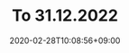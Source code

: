 ---
title: "To 31.12.2022"
date: 2020-02-28T10:08:56+09:00
description: 
draft: false
collapsible: true
weight: 1
---